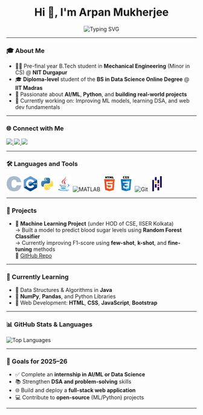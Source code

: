 <h1 align="center">Hi 👋, I'm Arpan Mukherjee</h1>

<p align="center">
  <img src="https://readme-typing-svg.herokuapp.com?font=Fira+Code&weight=500&size=22&pause=1000&color=38BDF8&center=true&width=600&lines=A+Passionate+Engineer+Exploring+AI%2C+ML%2C+DSA+%26+Data+Science;BTech+%2B+IITM+BS+Data+Science+Student;Always+Learning+Something+New+💡" alt="Typing SVG" />
</p>

---

### 🎓 About Me

- 👨‍🎓 Pre-final year B.Tech student in **Mechanical Engineering** (Minor in CS) @ **NIT Durgapur**  
- 🎓 **Diploma-level** student of the **BS in Data Science Online Degree** @ **IIT Madras**  
- 🧠 Passionate about **AI/ML**, **Python**, and **building real-world projects**  
- 🔭 Currently working on: Improving ML models, learning DSA, and web dev fundamentals  

---

### 🌐 Connect with Me

<p align="left">
  <a href="https://linkedin.com/in/technicalarpan" target="blank">
    <img src="https://img.shields.io/badge/LinkedIn-TechnicalArpan-blue?logo=linkedin" />
  </a>
  <a href="https://instagram.com/arpan_nit" target="blank">
    <img src="https://img.shields.io/badge/Instagram-arpan__nit-E4405F?logo=instagram&logoColor=white" />
  </a>
  <a href="https://www.youtube.com/c/technicalarpan" target="blank">
    <img src="https://img.shields.io/badge/YouTube-TechnicalArpan-FF0000?logo=youtube&logoColor=white" />
  </a>
</p>

---

### 🛠️ Languages and Tools

<p align="left">
  <img src="https://raw.githubusercontent.com/devicons/devicon/master/icons/c/c-original.svg" alt="C" width="40" height="40"/>
  <img src="https://raw.githubusercontent.com/devicons/devicon/master/icons/cplusplus/cplusplus-original.svg" alt="C++" width="40" height="40"/>
  <img src="https://raw.githubusercontent.com/devicons/devicon/master/icons/python/python-original.svg" alt="Python" width="40" height="40"/>
  <img src="https://raw.githubusercontent.com/devicons/devicon/master/icons/java/java-original.svg" alt="Java" width="40" height="40"/>
  <img src="https://upload.wikimedia.org/wikipedia/commons/2/21/Matlab_Logo.png" alt="MATLAB" width="40" height="40"/>
  <img src="https://raw.githubusercontent.com/devicons/devicon/master/icons/html5/html5-original-wordmark.svg" alt="HTML" width="40" height="40"/>
  <img src="https://raw.githubusercontent.com/devicons/devicon/master/icons/css3/css3-original-wordmark.svg" alt="CSS" width="40" height="40"/>
  <img src="https://www.vectorlogo.zone/logos/git-scm/git-scm-icon.svg" alt="Git" width="40" height="40"/>
  <img src="https://raw.githubusercontent.com/devicons/devicon/master/icons/pandas/pandas-original.svg" alt="Pandas" width="40" height="40"/>
</p>

---

### 📌 Projects

- 🧠 **Machine Learning Project** (under HOD of CSE, IISER Kolkata)  
  → Built a model to predict blood sugar levels using **Random Forest Classifier**  
  → Currently improving F1-score using **few-shot**, **k-shot**, and **fine-tuning** methods  
  🔗 [GitHub Repo](https://github.com/Technicalarpan/iiser)

---

### 📘 Currently Learning

- 🔹 Data Structures & Algorithms in **Java**  
- 🔹 **NumPy**, **Pandas**, and Python Libraries  
- 🔹 Web Development: **HTML**, **CSS**, **JavaScript**, **Bootstrap**  

---

### 📊 GitHub Stats & Languages



<p align="left">
  <img src="https://github-readme-stats.vercel.app/api/top-langs/?username=technicalarpan&layout=compact&theme=tokyonight&hide_border=true" alt="Top Languages" />
</p>

---

### 🎯 Goals for 2025–26

- ✅ Complete an **internship in AI/ML or Data Science**  
- 📚 Strengthen **DSA and problem-solving** skills  
- 🌐 Build and deploy a **full-stack web application**  
- 💻 Contribute to **open-source** (ML/Python) projects  

---
